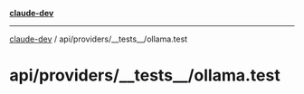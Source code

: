 [**claude-dev**](../../../../README.md)

***

[claude-dev](../../../../README.md) / api/providers/\_\_tests\_\_/ollama.test

# api/providers/\_\_tests\_\_/ollama.test
